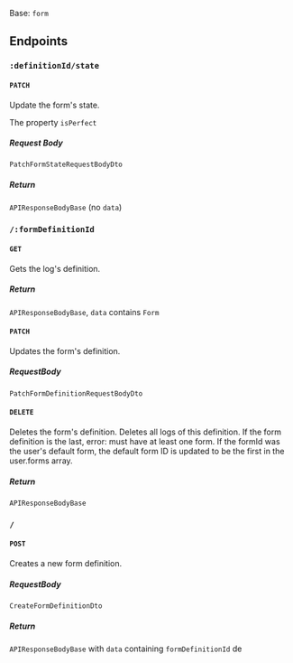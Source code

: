 Base: `form`

## Endpoints

### `:definitionId/state`

#### `PATCH`

Update the form's state.

The property `isPerfect`

##### Request Body

`PatchFormStateRequestBodyDto`

##### Return

`APIResponseBodyBase` (no `data`)

### `/:formDefinitionId`

#### `GET`

Gets the log's definition.

##### Return

`APIResponseBodyBase`, `data` contains `Form`

#### `PATCH`

Updates the form's definition.

##### RequestBody

`PatchFormDefinitionRequestBodyDto`

#### `DELETE`

Deletes the form's definition. Deletes all logs of this definition.
If the form definition is the last, error: must have at least one form.
If the formId was the user's default form, the default form ID is updated to be the first in the user.forms array.

##### Return

`APIResponseBodyBase`

### `/`

#### `POST`

Creates a new form definition.

##### RequestBody

`CreateFormDefinitionDto`

##### Return

`APIResponseBodyBase` with `data` containing `formDefinitionId`
de